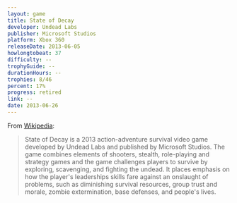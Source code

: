 ```yaml
---
layout: game
title: State of Decay
developer: Undead Labs
publisher: Microsoft Studios
platform: Xbox 360
releaseDate: 2013-06-05
howlongtobeat: 37
difficulty: --
trophyGuide: --
durationHours: --
trophies: 8/46
percent: 17%
progress: retired
link: --
date: 2013-06-26
---
```


From [Wikipedia](https://en.wikipedia.org/wiki/State_of_Decay_(video_game)):

> State of Decay is a 2013 action-adventure survival video game developed by Undead Labs and published by Microsoft Studios. The game combines elements of shooters, stealth, role-playing and strategy games and the game challenges players to survive by exploring, scavenging, and fighting the undead. It places emphasis on how the player's leaderships skills fare against an onslaught of problems, such as diminishing survival resources, group trust and morale, zombie extermination, base defenses, and people's lives.
